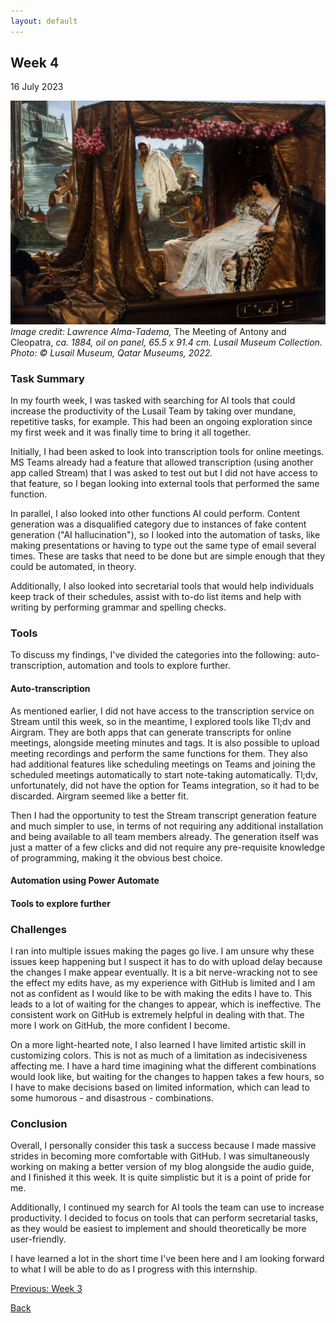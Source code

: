 ```yaml
---
layout: default
---
```


## Week 4
16 July 2023

![Cleopatra](/assets/images/cleopatra_og.jpg)
*Image credit: Lawrence Alma-Tadema,* The Meeting of Antony and Cleopatra, *ca. 1884, oil on panel, 65.5 x 91.4 cm. Lusail Museum Collection. Photo: © Lusail Museum, Qatar Museums, 2022.*

### Task Summary
In my fourth week, I was tasked with searching for AI tools that could increase the productivity of the Lusail Team by taking over mundane, repetitive tasks, for example. This had been an ongoing exploration since my first week and it was finally time to bring it all together.

Initially, I had been asked to look into transcription tools for online meetings. MS Teams already had a feature that allowed transcription (using another app called Stream) that I was asked to test out but I did not have access to that feature, so I began looking into external tools that performed the same function.

In parallel, I also looked into other functions AI could perform. Content generation was a disqualified category due to instances of fake content generation ("AI hallucination"), so I looked into the automation of tasks, like making presentations or having to type out the same type of email several times. These are tasks that need to be done but are simple enough that they could be automated, in theory.

Additionally, I also looked into secretarial tools that would help individuals keep track of their schedules, assist with to-do list items and help with writing by performing grammar and spelling checks.

### Tools
To discuss my findings, I've divided the categories into the following: auto-transcription, automation and tools to explore further.

#### Auto-transcription
As mentioned earlier, I did not have access to the transcription service on Stream until this week, so in the meantime, I explored tools like Tl;dv and Airgram. They are both apps that can generate transcripts for online meetings, alongside meeting minutes and tags. It is also possible to upload meeting recordings and perform the same functions for them. They also had additional features like scheduling meetings on Teams and joining the scheduled meetings automatically to start note-taking automatically. Tl;dv, unfortunately, did not have the option for Teams integration, so it had to be discarded. Airgram seemed like a better fit.

Then I had the opportunity to test the Stream transcript generation feature and much simpler to use, in terms of not requiring any additional installation and being available to all team members already. The generation itself was just a matter of a few clicks and did not require any pre-requisite knowledge of programming, making it the obvious best choice.

#### Automation using Power Automate


#### Tools to explore further


### Challenges
I ran into multiple issues making the pages go live. I am unsure why these issues keep happening but I suspect it has to do with upload delay because the changes I make appear eventually. It is a bit nerve-wracking not to see the effect my edits have, as my experience with GitHub is limited and I am not as confident as I would like to be with making the edits I have to. This leads to a lot of waiting for the changes to appear, which is ineffective. The consistent work on GitHub is extremely helpful in dealing with that. The more I work on GitHub, the more confident I become.

On a more light-hearted note, I also learned I have limited artistic skill in customizing colors. This is not as much of a limitation as indecisiveness affecting me. I have a hard time imagining what the different combinations would look like, but waiting for the changes to happen takes a few hours, so I have to make decisions based on limited information, which can lead to some humorous - and disastrous - combinations.

### Conclusion
Overall, I personally consider this task a success because I made massive strides in becoming more comfortable with GitHub. I was simultaneously working on making a better version of my blog alongside the audio guide, and I finished it this week. It is quite simplistic but it is a point of pride for me.

Additionally, I continued my search for AI tools the team can use to increase productivity. I decided to focus on tools that can perform secretarial tasks, as they would be easiest to implement and should theoretically be more user-friendly.

I have learned a lot in the short time I've been here and I am looking forward to what I will be able to do as I progress with this internship.

[Previous: Week 3](./Week-3.html)

[Back](./)
